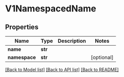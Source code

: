 # V1NamespacedName

## Properties
Name | Type | Description | Notes
------------ | ------------- | ------------- | -------------
**name** | **str** |  | 
**namespace** | **str** |  | [optional] 

[[Back to Model list]](../vela-client/README.md#documentation-for-models) [[Back to API list]](../vela-client/README.md#documentation-for-api-endpoints) [[Back to README]](../vela-client/README.md)

